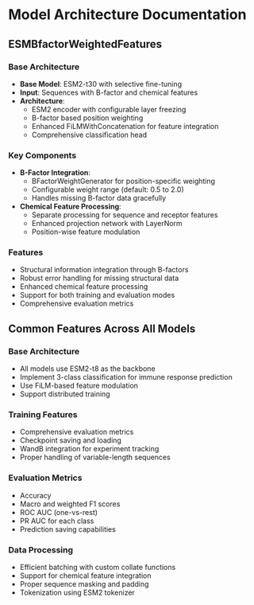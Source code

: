 # Model Architecture Documentation

## ESMBfactorWeightedFeatures

### Base Architecture
- **Base Model**: ESM2-t30 with selective fine-tuning
- **Input**: Sequences with B-factor and chemical features
- **Architecture**:
  - ESM2 encoder with configurable layer freezing
  - B-factor based position weighting
  - Enhanced FiLMWithConcatenation for feature integration
  - Comprehensive classification head

### Key Components
- **B-Factor Integration**:
  - BFactorWeightGenerator for position-specific weighting
  - Configurable weight range (default: 0.5 to 2.0)
  - Handles missing B-factor data gracefully
- **Chemical Feature Processing**:
  - Separate processing for sequence and receptor features
  - Enhanced projection network with LayerNorm
  - Position-wise feature modulation

### Features
- Structural information integration through B-factors
- Robust error handling for missing structural data
- Enhanced chemical feature processing
- Support for both training and evaluation modes
- Comprehensive evaluation metrics

## Common Features Across All Models

### Base Architecture
- All models use ESM2-t8 as the backbone
- Implement 3-class classification for immune response prediction
- Use FiLM-based feature modulation
- Support distributed training

### Training Features
- Comprehensive evaluation metrics
- Checkpoint saving and loading
- WandB integration for experiment tracking
- Proper handling of variable-length sequences

### Evaluation Metrics
- Accuracy
- Macro and weighted F1 scores
- ROC AUC (one-vs-rest)
- PR AUC for each class
- Prediction saving capabilities

### Data Processing
- Efficient batching with custom collate functions
- Support for chemical feature integration
- Proper sequence masking and padding
- Tokenization using ESM2 tokenizer


